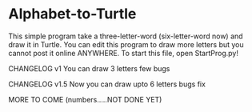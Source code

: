 # Alphabet-to-Turtle
This simple program take a three-letter-word (six-letter-word now) and draw it in Turtle.
You can edit this program to draw more letters but you cannot post it online ANYWHERE.
To start this file, open StartProg.py!


CHANGELOG v1
You can draw 3 letters
few bugs

CHANGELOG v1.5
Now you can draw upto 6 letters
bugs fix

MORE TO COME 
(numbers.....NOT DONE YET)
